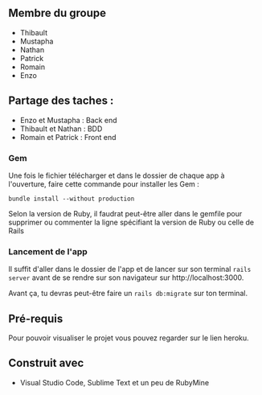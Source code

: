 ## Membre du groupe

* Thibault
* Mustapha
* Nathan
* Patrick
* Romain
* Enzo

## Partage des taches :

- Enzo et Mustapha : Back end
- Thibault et Nathan : BDD
- Romain et Patrick : Front end

### Gem

Une fois le fichier télécharger et dans le dossier de chaque app à l'ouverture, faire cette commande pour installer les Gem :

```
bundle install --without production
```

Selon la version de Ruby, il faudrat peut-être aller dans le gemfile pour supprimer ou commenter la ligne spécifiant la version de Ruby ou celle de Rails

### Lancement de l'app

Il suffit d'aller dans le dossier de l'app et de lancer sur son terminal `rails server` avant de se rendre sur son navigateur sur http://localhost:3000.

Avant ça, tu devras peut-être faire un `rails db:migrate` sur ton terminal.

## Pré-requis

Pour pouvoir visualiser le projet vous pouvez regarder sur le lien heroku.

## Construit avec

* Visual Studio Code, Sublime Text et un peu de RubyMine